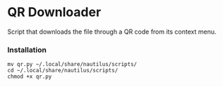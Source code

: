 # QR Downloader

Script that downloads the file through a QR code from its context menu.

### Installation
```
mv qr.py ~/.local/share/nautilus/scripts/
cd ~/.local/share/nautilus/scripts/
chmod +x qr.py
```
